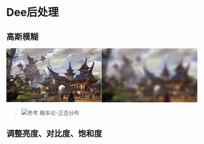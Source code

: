 # Dee后处理

## 高斯模糊
![image](https://github.com/OgreDee/Dee_PostProcessing/blob/master/pic/PostPressing_Blur.jpg)
> ![参考](https://blog.csdn.net/u011047171/article/details/47977441)
> 概率论-正态分布

## 调整亮度、对比度、饱和度

